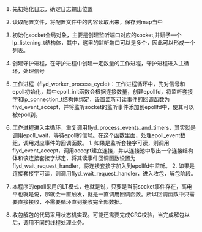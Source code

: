 1. 先初始化日志，确定日志输出位置
2. 读取配置文件，将配置文件中的内容读取出来，保存到map当中
3. 初始化socket全局对象，主要是创建监听端口对应的socket,并赋予一个lp_listening_t结构体，其中，这里的监听端口可以是多个，因此可以形成一个列表。
4. 创建守护进程，在守护进程中创建一定数量的工作进程，守护进程进入主循环，处理信号
5. 工作进程（flyd_worker_process_cycle）：工作进程循环中，先对信号和epoll初始化，其中epoll_init函数会根据连接数量，创建epollfd，将监听套接字和lp_connection_t结构体绑定，设置监听可读事件的回调函数为flyd_event_accept，并将监听socket的监听事件添加到epollfd中，使其可以被epoll到。
6. 工作进程进入主循环，重复调用flyd_process_events_and_timers，其实就是调用epoll_wait，等待epoll的信号。在这个函数里面，处理epoll_event数组，调用对应事件的回调函数。
   				1. 如果是监听套接字可读，则调用flyd_event_accept，调用accept建立连接，并从连接池中取出一个连接结构体和该连接套接字绑定，将其读事件回调函数设置为flyd_wait_request_handler，将连接套接字加入到epollfd中监听。
      			2. 如果是连接套接字可读，则调用flyd_wait_request_handler，进入收包，解包阶段。
7. 本程序的epoll采用的LT模式，也就是说，只要是当前socket事件存在，高电平也就是说，那就会一直触发，就是一直调用回调函数。所以回调函数中只需要直接接收，不需要循环直到接收完全部数据。

8. 收包解包的代码采用状态机实现。可能还需要完成CRC校验，当完成解包以后，调用不同的线程处理业务。

